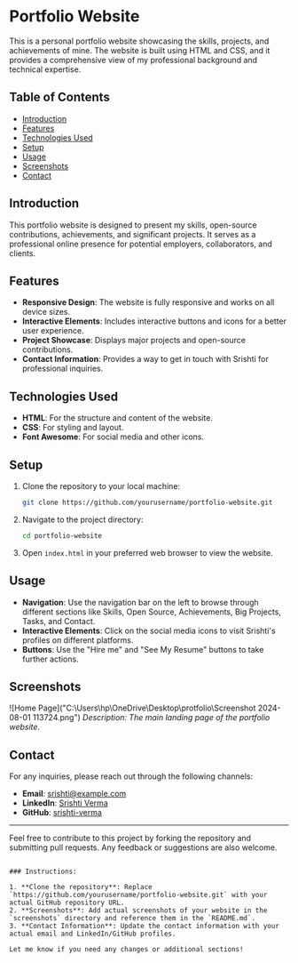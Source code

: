 # Portfolio Website

This is a personal portfolio website showcasing the skills, projects, and achievements of mine. The website is built using HTML and CSS, and it provides a comprehensive view of my professional background and technical expertise.

## Table of Contents

- [Introduction](#introduction)
- [Features](#features)
- [Technologies Used](#technologies-used)
- [Setup](#setup)
- [Usage](#usage)
- [Screenshots](#screenshots)
- [Contact](#contact)

## Introduction

This portfolio website is designed to present my skills, open-source contributions, achievements, and significant projects. It serves as a professional online presence for potential employers, collaborators, and clients.

## Features

- **Responsive Design**: The website is fully responsive and works on all device sizes.
- **Interactive Elements**: Includes interactive buttons and icons for a better user experience.
- **Project Showcase**: Displays major projects and open-source contributions.
- **Contact Information**: Provides a way to get in touch with Srishti for professional inquiries.

## Technologies Used

- **HTML**: For the structure and content of the website.
- **CSS**: For styling and layout.
- **Font Awesome**: For social media and other icons.

## Setup

1. Clone the repository to your local machine:
   ```bash
   git clone https://github.com/yourusername/portfolio-website.git
   ```

2. Navigate to the project directory:
   ```bash
   cd portfolio-website
   ```

3. Open `index.html` in your preferred web browser to view the website.

## Usage

- **Navigation**: Use the navigation bar on the left to browse through different sections like Skills, Open Source, Achievements, Big Projects, Tasks, and Contact.
- **Interactive Elements**: Click on the social media icons to visit Srishti's profiles on different platforms.
- **Buttons**: Use the "Hire me" and "See My Resume" buttons to take further actions.

## Screenshots

![Home Page]("C:\Users\hp\OneDrive\Desktop\protfolio\Screenshot 2024-08-01 113724.png")
*Description: The main landing page of the portfolio website.*


## Contact

For any inquiries, please reach out through the following channels:

- **Email**: srishti@example.com
- **LinkedIn**: [Srishti Verma](https://www.linkedin.com/in/srishti-verma/)
- **GitHub**: [srishti-verma](https://github.com/srishti-verma)

---

Feel free to contribute to this project by forking the repository and submitting pull requests. Any feedback or suggestions are also welcome.
```

### Instructions:

1. **Clone the repository**: Replace `https://github.com/yourusername/portfolio-website.git` with your actual GitHub repository URL.
2. **Screenshots**: Add actual screenshots of your website in the `screenshots` directory and reference them in the `README.md`.
3. **Contact Information**: Update the contact information with your actual email and LinkedIn/GitHub profiles.

Let me know if you need any changes or additional sections!
